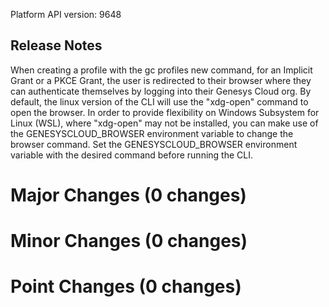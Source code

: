 Platform API version: 9648


## Release Notes
When creating a profile with the gc profiles new command, for an Implicit Grant or a PKCE Grant, the user is redirected to their browser where they can authenticate themselves by logging into their Genesys Cloud org.
By default, the linux version of the CLI will use the "xdg-open" command to open the browser.
In order to provide flexibility on Windows Subsystem for Linux (WSL), where "xdg-open" may not be installed, you can make use of the GENESYSCLOUD_BROWSER environment variable to change the browser command. Set the GENESYSCLOUD_BROWSER environment variable with the desired command before running the CLI.

# Major Changes (0 changes)


# Minor Changes (0 changes)


# Point Changes (0 changes)
